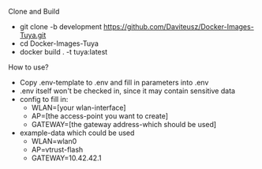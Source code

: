 Clone and Build

- git clone -b development https://github.com/Daviteusz/Docker-Images-Tuya.git
- cd Docker-Images-Tuya
- docker build . -t tuya:latest

How to use?

- Copy .env-template to .env and fill in parameters into .env
- .env itself won't be checked in, since it may contain sensitive data
- config to fill in:
  - WLAN=[your wlan-interface]
  - AP=[the access-point you want to create]
  - GATEWAY=[the gateway address-which should be used]
- example-data which could be used
  - WLAN=wlan0
  - AP=vtrust-flash
  - GATEWAY=10.42.42.1
